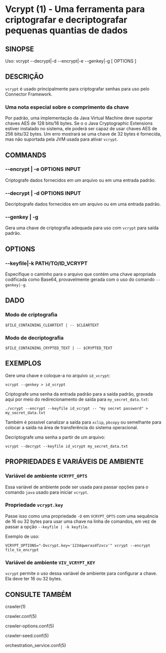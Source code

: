 Vcrypt (1) - Uma ferramenta para criptografar e decriptografar pequenas quantias de dados
===============================================================

## SINOPSE

Uso: vcrypt --decrypt|-d  --encrypt|-e  --genkey|-g [ OPTIONS ]

## DESCRIÇÃO

`vcrypt` é usado principalmente para criptografar senhas para uso pelo Connector
Framework.

### Uma nota especial sobre o comprimento da chave

Por padrão, uma implementação da Java Virtual Machine deve suportar chaves AES de 128 bits/16 bytes. Se o
o Java Cryptographic Extensions estiver instalado no sistema, ele poderá ser capaz de usar chaves
AES de 256 bits/32 bytes. Um erro mostrará se uma chave de 32 bytes é fornecida, mas não suportada pela JVM
usada para ativar `vcrypt`.

## COMMANDS

### --encrypt | -e OPTIONS INPUT
Criptografe dados fornecidos em um arquivo ou em uma entrada padrão.

### --decrypt | -d OPTIONS INPUT
Decriptografe dados fornecidos em um arquivo ou em uma entrada padrão.

### --genkey | -g
Gera uma chave de criptografia adequada para uso com `vcrypt` para saída padrão.

## OPTIONS

### --keyfile|-k PATH/TO/ID_VCRYPT
Especifique o caminho para o arquivo que contém uma chave apropriada codificada como Base64,
provavelmente gerada com o uso do comando `--genkey|-g`.

## DADO

### Modo de criptografia

    $FILE_CONTAINING_CLEARTEXT | -- $CLEARTEXT

### Modo de decriptografia

    $FILE_CONTAINING_CRYPTED_TEXT | -- $CRYPTED_TEXT

## EXEMPLOS

Gere uma chave e coloque-a no arquivo `id_vcrypt`:

    vcrypt --genkey > id_vcrypt

Criptografe uma senha da entrada padrão para a saída padrão, gravada aqui por meio do redirecionamento
de saída para `my_secret_data.txt`:

    ./vcrypt --encrypt --keyfile id_vcrypt -- "my secret password" > my_secret_data.txt

Também é possível canalizar a saída para `xclip`,
`pbcopy` ou semelhante para colocar a saída na área de transferência do sistema
operacional.

Decriptografe uma senha a partir de um arquivo:

    vcrypt --decrypt --keyfile id_vcrypt my_secret_data.txt

## PROPRIEDADES E VARIÁVEIS DE AMBIENTE

### Variável de ambiente `VCRYPT_OPTS`
Essa variável de ambiente pode ser usada para passar opções para o comando `java`
usado para iniciar `vcrypt`.

### Propriedade `vcrypt.key`
Passe isso como uma propriedade `-D` em `VCRYPT_OPTS` com uma
sequência de 16 ou 32 bytes para usar uma chave na linha de comandos, em vez de passar a opção
`--keyfile | -k keyfile`.

Exemplo de uso:

    VCRYPT_OPTIONS="-Dvcrypt.key='1234qwerasdfzxcv'" vcrypt --encrypt file_to_encrypt

### Variável de ambiente `VIV_VCRYPT_KEY`
`vcrypt` permite o uso dessa variável de ambiente para configurar a chave. Ela deve
ter 16 ou 32 bytes.

## CONSULTE TAMBÉM

crawler(1)

crawler.conf(5)

crawler-options.conf(5)

crawler-seed.conf(5)

orchestration_service.conf(5)
